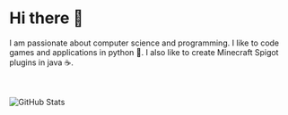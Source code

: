# Hi there 👋
I am passionate about computer science and programming. I like to code games and applications in python 🐍. I also like to create Minecraft Spigot plugins in java ☕️.

<br><br>
![GitHub Stats](https://github-readme-stats.vercel.app/api?username=gab4000&show_icons=true)

<!--
**gab4000/gab4000** is a ✨ _special_ ✨ repository because its `README.md` (this file) appears on your GitHub profile.

Here are some ideas to get you started:

- 🔭 I’m currently working on ...
- 🌱 I’m currently learning ...
- 👯 I’m looking to collaborate on ...
- 🤔 I’m looking for help with ...
- 💬 Ask me about ...
- 📫 How to reach me: ...
- 😄 Pronouns: ...
- ⚡ Fun fact: ...
-->
